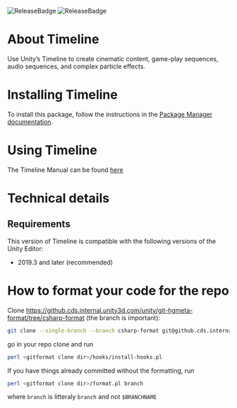 ![ReleaseBadge](https://badges.cds.internal.unity3d.com/packages/com.unity.timeline/release-badge.svg)
![ReleaseBadge](https://badges.cds.internal.unity3d.com/packages/com.unity.timeline/candidates-badge.svg)

# About Timeline

Use Unity’s Timeline to create cinematic content, game-play sequences, audio sequences, and complex particle effects.

# Installing Timeline

To install this package, follow the instructions in the [Package Manager documentation](https://docs.unity3d.com/Packages/com.unity.package-manager-ui@latest/index.html).

# Using Timeline

The Timeline Manual can be found [here](http://docs.hq.unity3d.com/2018.1/Documentation/Manual/TimelineSection.html)

# Technical details
## Requirements

This version of Timeline is compatible with the following versions of the Unity Editor:

* 2019.3 and later (recommended)

# How to format your code for the repo

Clone https://github.cds.internal.unity3d.com/unity/git-hgmeta-format/tree/csharp-format (the branch is important):
```bash
git clone --single-branch --branch csharp-format git@github.cds.internal.unity3d.com:unity/git-hgmeta-format.git
```
go in your repo clone and run
```bash
perl <gitformat clone dir>/hooks/install-hooks.pl
```
If you have things already committed without the formatting, run
```bash
perl <gitformat clone dir>/format.pl branch
```
where `branch` is litteraly `branch` and not `$BRANCHNAME`
          